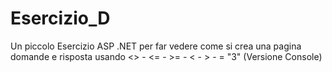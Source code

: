 # Esercizio_D
Un piccolo Esercizio ASP .NET per far vedere come si crea una pagina domande e risposta usando &lt;> - &lt;= - >= - &lt; - > - = "3" (Versione Console)
